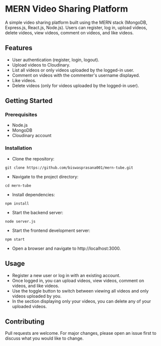 # MERN Video Sharing Platform

A simple video sharing platform built using the MERN stack (MongoDB, Express.js, React.js, Node.js). Users can register, log in, upload videos, delete videos, view videos, comment on videos, and like videos.

## Features
- User authentication (register, login, logout).
- Upload videos to Cloudinary.
- List all videos or only videos uploaded by the logged-in user.
- Comment on videos with the commenter's username displayed.
- Like videos.
- Delete videos (only for videos uploaded by the logged-in user).

## Getting Started 
### Prerequisites
- Node.js
- MongoDB
- Cloudinary account

### Installation
- Clone the repository:
```
git clone https://github.com/biswasprasana001/mern-tube.git
```

- Navigate to the project directory:
```
cd mern-tube
```

- Install dependencies:
```
npm install
```

- Start the backend server:
```
node server.js
```

- Start the frontend development server:
```
npm start
```

- Open a browser and navigate to http://localhost:3000.

## Usage
- Register a new user or log in with an existing account.
- Once logged in, you can upload videos, view videos, comment on videos, and like videos.
- Use the toggle button to switch between viewing all videos and only videos uploaded by you.
- In the section displaying only your videos, you can delete any of your uploaded videos.

## Contributing
Pull requests are welcome. For major changes, please open an issue first to discuss what you would like to change.

